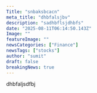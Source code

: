 ```yaml
---
Title: "snbaksbcacn"
meta_title: "dhbfalsjbv"
description: "sadhbflsjdhbfs"
date: "2025-08-11T06:14:50.143Z"
Image: ""
featureImage: ""
newsCategories: ["Finance"]
newsTags: ["stocks"]
author: "sumit"
draft: false
breakingNews: true
---
```


dhbfaljsdfbj